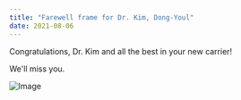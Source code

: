```yaml
---
title: "Farewell frame for Dr. Kim, Dong-Youl"
date: 2021-08-06 
---
```


Congratulations, Dr. Kim and all the best in your new carrier! 

We'll miss you.

![Image](//bspl.korea.ac.kr/Board/Gallery/2021/DrKimDY_farewell_21aug06.png) 

